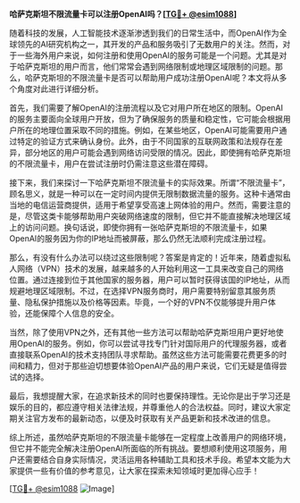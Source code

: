 **哈萨克斯坦不限流量卡可以注册OpenAI吗？[[TG💪+ @esim1088](https://t.me/s/esim1088)]**

随着科技的发展，人工智能技术逐渐渗透到我们的日常生活中，而OpenAI作为全球领先的AI研究机构之一，其开发的产品和服务吸引了无数用户的关注。然而，对于一些海外用户来说，如何注册和使用OpenAI的服务可能是一个问题。尤其是对于哈萨克斯坦的用户而言，他们常常会遇到网络限制或地理区域限制的问题。那么，哈萨克斯坦的不限流量卡是否可以帮助用户成功注册OpenAI呢？本文将从多个角度对此进行详细分析。

首先，我们需要了解OpenAI的注册流程以及它对用户所在地区的限制。OpenAI的服务主要面向全球用户开放，但为了确保服务的质量和稳定性，它可能会根据用户所在的地理位置采取不同的措施。例如，在某些地区，OpenAI可能需要用户通过特定的验证方式来确认身份。此外，由于不同国家的互联网政策和法规存在差异，部分地区的用户可能会遇到网络访问受限的情况。因此，即使拥有哈萨克斯坦的不限流量卡，用户在尝试注册时仍需注意这些潜在障碍。

接下来，我们来探讨一下哈萨克斯坦不限流量卡的实际效果。所谓“不限流量卡”，顾名思义，就是一种可以在一定时间内提供无限制数据流量的服务。这种卡通常由当地的电信运营商提供，适用于希望享受高速上网体验的用户。然而，需要注意的是，尽管这类卡能够帮助用户突破网络速度的限制，但它并不能直接解决地理区域上的访问问题。换句话说，即使你拥有一张哈萨克斯坦的不限流量卡，如果OpenAI的服务因为你的IP地址而被屏蔽，那么仍然无法顺利完成注册过程。

那么，有没有什么办法可以绕过这些限制呢？答案是肯定的！近年来，随着虚拟私人网络（VPN）技术的发展，越来越多的人开始利用这一工具来改变自己的网络位置。通过连接到位于其他国家的服务器，用户可以暂时获得该国的IP地址，从而规避地理区域限制。不过，在选择VPN服务商时，用户需要特别留意其服务质量、隐私保护措施以及价格等因素。毕竟，一个好的VPN不仅能够提升用户体验，还能保障个人信息的安全。

当然，除了使用VPN之外，还有其他一些方法可以帮助哈萨克斯坦用户更好地使用OpenAI的服务。例如，你可以尝试寻找专门针对国际用户的代理服务器，或者直接联系OpenAI的技术支持团队寻求帮助。虽然这些方法可能需要花费更多的时间和精力，但对于那些迫切想要体验OpenAI产品的用户来说，它们无疑是值得尝试的选择。

最后，我想提醒大家，在追求新技术的同时也要保持理性。无论你是出于学习还是娱乐的目的，都应遵守相关法律法规，并尊重他人的合法权益。同时，建议大家定期关注官方发布的最新动态，以便及时获取有关产品更新和技术改进的信息。

综上所述，虽然哈萨克斯坦的不限流量卡能够在一定程度上改善用户的网络环境，但它并不能完全解决注册OpenAI所面临的所有挑战。要想顺利使用这项服务，用户还需要结合自身实际情况，灵活运用各种辅助工具和技术手段。希望本文能为大家提供一些有价值的参考意见，让大家在探索未知领域时更加得心应手！

[[TG💪+ @esim1088](https://t.me/s/esim1088) ![Image](https://i.postimg.cc/4NQfJmqS/Snipaste-2025-05-13-00-14-12.png)]